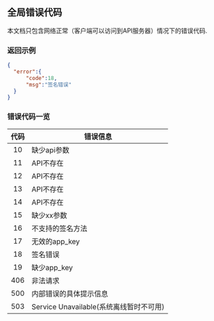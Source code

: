 ## 全局错误代码
本文档只包含网络正常（客户端可以访问到API服务器）情况下的错误代码.

### 返回示例

```json
{
  "error":{
      "code":18,
      "msg":"签名错误"
  }
}
```

### 错误代码一览

|代码|错误信息|
|:---:|---|
|10|缺少api参数|
|11|API不存在|
|12|API不存在|
|13|API不存在|
|14|API不存在|
|15|缺少xx参数|
|16|不支持的签名方法|
|17|无效的app_key|
|18|签名错误|
|19|缺少app_key|
|406|非法请求|
|500|内部错误的具体提示信息|
|503|Service Unavailable(系统离线暂时不可用)|